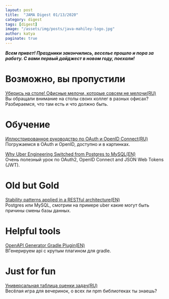 ```yaml
---
layout: post
title:  "JAMA Digest 01/13/2020"
category: digest
tags: [digest]
image: "/assets/img/posts/java-mahiley-logo.jpg"
author: katya
paginate: true
---
```

***Всем привет! Праздники закончились, веселье прошло и пора за работу. С вами первый дайджест в новом году, поехали!***

# Возможно, вы пропустили

[Уберись на столе! Офисные мелочи, которые совсем не мелочи(RU)](https://habr.com/ru/company/ruvds/blog/481286/)    
Вы обращали внимание на столы своих коллег в разных офисах? Разбираемся, что там есть и что должно быть.  

# Обучение

[Иллюстрированное руководство по OAuth и OpenID Connect(RU)](https://habr.com/ru/company/flant/blog/475942/)  
Погружаемся в OAuth и OpenID, доступно и в картинках.  

[Why Uber Engineering Switched from Postgres to MySQL(EN)](https://eng.uber.com/mysql-migration/:G:s&s_kwcid=AL!5668!3!296249057644!b!!g!!&aid=7010a000002LUv2AAG&promo=&oid=&utm_source=non_branded&utm_medium=digital_paid_search_google&utm_campaign=XYZ_EMEA_Dynamic&utm_content=)   
Очень полезный урок по OAuth2, OpenID Connect and JSON Web Tokens (JWT).  

# Old but Gold

[Stability patterns applied in a RESTful architecture(EN)](https://eng.uber.com/mysql-migration/)  
Postgres или MySQL, смотрим на примере uber какие могут быть причины смены базы данных.  

# Helpful tools

[OpenAPI Generator Gradle Plugin(EN)](https://github.com/OpenAPITools/openapi-generator/tree/master/modules/openapi-generator-gradle-plugin)  
ВГенерируем api с крутым плагином для gradle.  

# Just for fun

[Универсальная таблица оценки задач(RU)](https://npmdrinkinggame.party/)  
Весёлая игра для вечеринок, о всех ли npm библиотеках ты знаешь?  




